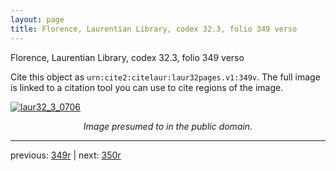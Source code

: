 ```yaml
---
layout: page
title: Florence, Laurentian Library, codex 32.3, folio 349 verso
---
```


Florence, Laurentian Library, codex 32.3, folio 349 verso

Cite this object as `urn:cite2:citelaur:laur32pages.v1:349v`.  The full image is linked to a citation tool you can use to cite regions of the image.

[![laur32_3_0706](http://www.homermultitext.org/iipsrv?IIIF=/project/homer/pyramidal/deepzoom/citelaur/laur32imgs/v1/laur32_3_0706.tif/full/800,/0/default.jpg)](http://www.homermultitext.org/ict2/?urn=urn:cite2:citelaur:laur32imgs.v1:laur32_3_0706) 

<p style="text-align: center; font-style: italic;">Image presumed to in the public domain.</p>

---

previous: [349r](../349r/) | next: [350r](../350r/)